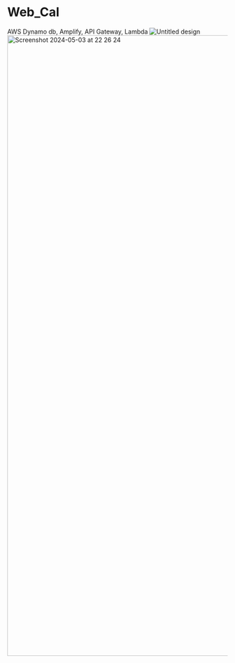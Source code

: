 # Web_Cal
AWS Dynamo db, Amplify, API Gateway, Lambda
![Untitled design](https://github.com/shashanktiple/Web_Cal/assets/23289378/c9d7c809-930e-4fde-a33e-89d60fd2e16a)
<img width="1420" alt="Screenshot 2024-05-03 at 22 26 24" src="https://github.com/shashanktiple/Web_Cal/assets/23289378/dfae39d1-cb28-4e93-8a50-81cf8f7de817">
